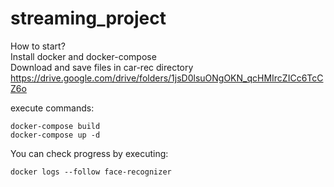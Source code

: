 # streaming_project

How to start?  
Install docker and docker-compose  
Download and save files in car-rec directory  
https://drive.google.com/drive/folders/1jsD0lsuONgOKN_qcHMIrcZICc6TcCZ6o 

execute commands:
```shell
docker-compose build  
docker-compose up -d
```
You can check progress by executing:  
```
docker logs --follow face-recognizer
```


